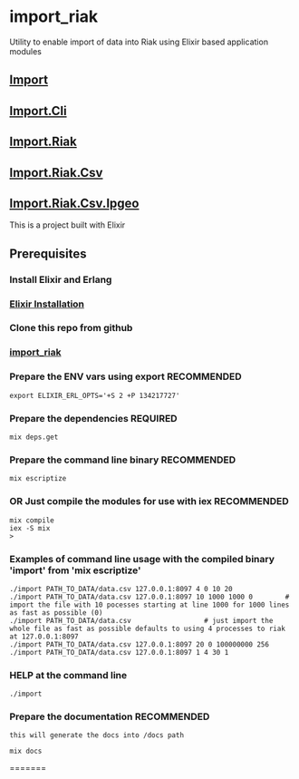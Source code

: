 import_riak
===========

Utility to enable import of data into Riak using Elixir based application modules

## [Import](https://github.com/jbsmith/import_riak/blob/master/lib/import.ex)
## [Import.Cli](https://github.com/jbsmith/import_riak/blob/master/lib/import/import_cli.ex)
## [Import.Riak](https://github.com/jbsmith/import_riak/blob/master/lib/import/import_riak.ex)
## [Import.Riak.Csv](https://github.com/jbsmith/import_riak/blob/master/lib/import/riak/import_riak_csv.ex)
## [Import.Riak.Csv.Ipgeo](https://github.com/jbsmith/import_riak/blob/master/lib/import/riak/csv/import_riak_csv_ipgeoParser.ex)


This is a project built with Elixir

## Prerequisites ##
### Install Elixir and Erlang ###

### [Elixir Installation](http://elixir-lang.org/getting_started/1.html)

### Clone this repo from github ###

### [import_riak](https://github.com/jbsmith/import_riak.git)

### Prepare the ENV vars using export RECOMMENDED ###

	export ELIXIR_ERL_OPTS='+S 2 +P 134217727'

### Prepare the dependencies REQUIRED ###
	
	mix deps.get

### Prepare the command line binary RECOMMENDED ###

	mix escriptize

### OR Just compile the modules for use with iex RECOMMENDED ###

	mix compile
	iex -S mix
	>


### Examples of command line usage with the compiled binary 'import' from 'mix escriptize' ###

	./import PATH_TO_DATA/data.csv 127.0.0.1:8097 4 0 10 20
	./import PATH_TO_DATA/data.csv 127.0.0.1:8097 10 1000 1000 0		# import the file with 10 pocesses starting at line 1000 for 1000 lines as fast as possible (0)
	./import PATH_TO_DATA/data.csv                  # just import the whole file as fast as possible defaults to using 4 processes to riak at 127.0.0.1:8097
	./import PATH_TO_DATA/data.csv 127.0.0.1:8097 20 0 100000000 256
	./import PATH_TO_DATA/data.csv 127.0.0.1:8097 1 4 30 1

### HELP at the command line ###

	./import 
	


### Prepare the documentation RECOMMENDED ###
	this will generate the docs into /docs path
	
	mix docs
	
=======


